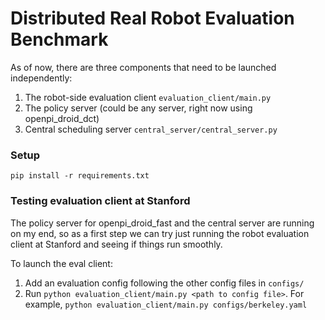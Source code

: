 # Distributed Real Robot Evaluation Benchmark

As of now, there are three components that need to be launched independently:
1. The robot-side evaluation client `evaluation_client/main.py`
2. The policy server (could be any server, right now using openpi_droid_dct)
3. Central scheduling server `central_server/central_server.py`


### Setup

```shell
pip install -r requirements.txt
```

### Testing evaluation client at Stanford
The policy server for openpi_droid_fast and the central server are running on my end, so as a first step we can try just running the robot evaluation client at Stanford and seeing if things run smoothly.

To launch the eval client:
1. Add an evaluation config following the other config files in `configs/`
2. Run `python evaluation_client/main.py <path to config file>`. For example, `python evaluation_client/main.py configs/berkeley.yaml`